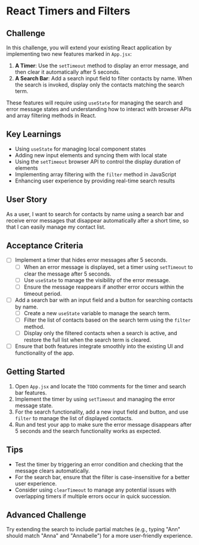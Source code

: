 # React Timers and Filters

## Challenge

In this challenge, you will extend your existing React application by implementing two new features marked in `App.jsx`:

1. **A Timer**: Use the `setTimeout` method to display an error message, and then clear it automatically after 5 seconds.
2. **A Search Bar**: Add a search input field to filter contacts by name. When the search is invoked, display only the contacts matching the search term.

These features will require using `useState` for managing the search and error message states and understanding how to interact with browser APIs and array filtering methods in React.

## Key Learnings

- Using `useState` for managing local component states
- Adding new input elements and syncing them with local state
- Using the `setTimeout` browser API to control the display duration of elements
- Implementing array filtering with the `filter` method in JavaScript
- Enhancing user experience by providing real-time search results

## User Story

As a user, I want to search for contacts by name using a search bar and receive error messages that disappear automatically after a short time, so that I can easily manage my contact list.

## Acceptance Criteria

- [ ] Implement a timer that hides error messages after 5 seconds.
  - [ ] When an error message is displayed, set a timer using `setTimeout` to clear the message after 5 seconds.
  - [ ] Use `useState` to manage the visibility of the error message.
  - [ ] Ensure the message reappears if another error occurs within the timeout period.
- [ ] Add a search bar with an input field and a button for searching contacts by name.
  - [ ] Create a new `useState` variable to manage the search term.
  - [ ] Filter the list of contacts based on the search term using the `filter` method.
  - [ ] Display only the filtered contacts when a search is active, and restore the full list when the search term is cleared.
- [ ] Ensure that both features integrate smoothly into the existing UI and functionality of the app.

## Getting Started

1. Open `App.jsx` and locate the `TODO` comments for the timer and search bar features.
2. Implement the timer by using `setTimeout` and managing the error message state.
3. For the search functionality, add a new input field and button, and use `filter` to manage the list of displayed contacts.
4. Run and test your app to make sure the error message disappears after 5 seconds and the search functionality works as expected.

## Tips

- Test the timer by triggering an error condition and checking that the message clears automatically.
- For the search bar, ensure that the filter is case-insensitive for a better user experience.
- Consider using `clearTimeout` to manage any potential issues with overlapping timers if multiple errors occur in quick succession.

## Advanced Challenge

Try extending the search to include partial matches (e.g., typing "Ann" should match "Anna" and "Annabelle") for a more user-friendly experience.
